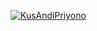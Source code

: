 [![KusAndiPriyono](https://circleci.com/gh/KusAndiPriyono/JetNewsApp1.svg?style=shield)](https://circleci.com/gh/KusAndiPriyono/JetNewsApp1)
